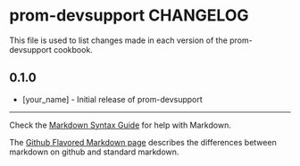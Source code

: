 prom-devsupport CHANGELOG
=========================

This file is used to list changes made in each version of the prom-devsupport cookbook.

0.1.0
-----
- [your_name] - Initial release of prom-devsupport

- - -
Check the [Markdown Syntax Guide](http://daringfireball.net/projects/markdown/syntax) for help with Markdown.

The [Github Flavored Markdown page](http://github.github.com/github-flavored-markdown/) describes the differences between markdown on github and standard markdown.
